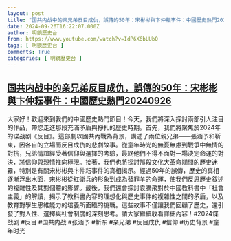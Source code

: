 ```yaml
---
layout: post
title: "国共内战中的亲兄弟反目成仇，誤傳的50年：宋彬彬與卞仲耘事件：中國歷史熱門20240926"
date: 2024-09-26T16:22:07.000Z
author: 明鏡歷史台
from: https://www.youtube.com/watch?v=IdP6X6bLUbQ
tags: [ 明鏡歷史台 ]
comments: True
categories: [ 明鏡歷史台 ]
---
```

<!--1727367727000-->
[国共内战中的亲兄弟反目成仇，誤傳的50年：宋彬彬與卞仲耘事件：中國歷史熱門20240926](https://www.youtube.com/watch?v=IdP6X6bLUbQ)
------

<div>
大家好！歡迎來到我們的中國歷史熱門節目！今天，我們將深入探討兩部引人注目的作品，帶您走進那段充滿矛盾與掙扎的歷史時期。首先，我們將聚焦於2024年的谍战剧《反目》。這部劇以國共內戰為背景，講述了兩位親兄弟——張涵予和靳東，因各自的立場而反目成仇的悲劇故事。從童年時光的無憂無慮到戰爭中無情的對抗，兄弟情誼經受著信仰與選擇的考驗，最終他們不得不面對一場決定命運的對決，將信仰與親情推向極限。接著，我們也將探討那段文化大革命期間的歷史迷霧，特別是有關宋彬彬與卞仲耘事件的真相揭示。經過50年的誤傳，歷史的真相逐漸浮出水面，宋彬彬從紅衛兵的形象到成為替罪羊的命運，使我們反思歷史叙述的複雜性及其對個體的影響。最後，我們還會探討袁騰飛對於中國教科書中「社會主義」的解讀，揭示了教科書內容的理想化與歷史事件的複雜性之間的矛盾，以及教育對學生思維能力的培養所面臨的挑戰。這些故事不僅讓我們回顧了歷史，還引發了對人性、選擇與社會制度的深刻思考。請大家繼續收看詳細內容！#2024谍战剧 #反目 #国共内战 #张涵予 #靳东 #亲兄弟 #反目成仇 #信仰 #历史背景 #童年时光
</div>
